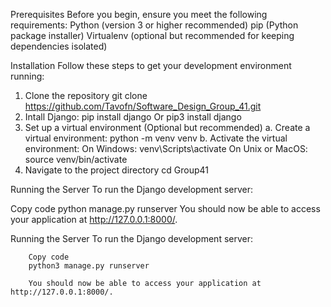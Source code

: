 Prerequisites
Before you begin, ensure you meet the following requirements:
Python (version 3 or higher recommended)
pip (Python package installer)
Virtualenv (optional but recommended for keeping dependencies isolated)

Installation
Follow these steps to get your development environment running:
1. Clone the repository
    git clone https://github.com/Tavofn/Software_Design_Group_41.git
2. Intall Django:
    pip install django
    Or
    pip3 install django
2. Set up a virtual environment (Optional but recommended)
        a. Create a virtual environment:
        python -m venv venv
        b. Activate the virtual environment:
                On Windows:
                    venv\Scripts\activate
                On Unix or MacOS:
                    source venv/bin/activate
3. Navigate to the project directory
    cd Group41


Running the Server
To run the Django development server:

Copy code
python manage.py runserver
You should now be able to access your application at http://127.0.0.1:8000/.

Running the Server
    To run the Django development server:

        Copy code
        python3 manage.py runserver

        You should now be able to access your application at http://127.0.0.1:8000/.